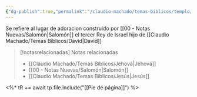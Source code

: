 ```yaml
---
{"dg-publish":true,"permalink":"/claudio-machado/temas-biblicos/templo/","title":"Templo","tags":["Adoración"]}
---
```


Se refiere al lugar de adoracion construido por [[00 - Notas Nuevas/Salomón\|Salomón]] el tercer Rey de Israel hijo de [[Claudio Machado/Temas Bíblicos/David\|David]]


> [!notasrelacionadas] Notas relacionadas
> - [[Claudio Machado/Temas Bíblicos/Jehová\|Jehová]]
> - [[00 - Notas Nuevas/Salomón\|Salomón]]
> - [[Claudio Machado/Temas Bíblicos/Jesús\|Jesús]]

<%* tR += await tp.file.include("[[Pie de página]]") %>
